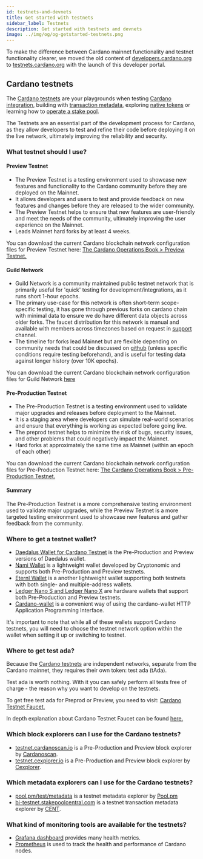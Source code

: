 ```yaml
---
id: testnets-and-devnets
title: Get started with testnets
sidebar_label: Testnets
description: Get started with testnets and devnets
image: ../img/og/og-getstarted-testnets.png
--- 
```


To make the difference between Cardano mainnet functionality and testnet functionality clearer, we moved the old content of [developers.cardano.org](https://developers.cardano.org) to [testnets.cardano.org](https://testnets.cardano.org) with the launch of this developer portal.
## Cardano testnets
The [Cardano testnets](https://testnets.cardano.org/en/testnets/cardano/overview/) are your playgrounds when testing [Cardano integration](/docs/integrate-cardano/), building with [transaction metadata](/docs/transaction-metadata/), exploring [native tokens](/docs/native-tokens/) or learning how to [operate a stake pool](/docs/operate-a-stake-pool/).

The Testnets are an essential part of the development process for Cardano, as they allow developers to test and refine their code before deploying it on the live network, ultimately improving the reliability and security.

### What testnet should I use?

#### Preview Testnet

- The Preview Testnet is a testing environment used to showcase new features and functionality to the Cardano community before they are deployed on the Mainnet.
- It allows developers and users to test and provide feedback on new features and changes before they are released to the wider community.
- The Preview Testnet helps to ensure that new features are user-friendly and meet the needs of the community, ultimately improving the user experience on the Mainnet.
- Leads Mainnet hard forks by at least 4 weeks. 

You can download the current Cardano blockchain network configuration files for Preview Testnet here: [The Cardano Operations Book > Preview Testnet.](https://book.world.dev.cardano.org/environments.html#preview-testnet)

#### Guild Network

- Guild Network is a community maintained public testnet network that is primarily useful for 'quick' testing for development/integrations, as it runs short 1-hour epochs.
- The primary use-case for this network is often short-term scope-specific testing, it has gone through previous forks on cardano chain with minimal data to ensure we do have different data objects across older forks. The faucet distribution for this network is manual and available with members across timezones based on request in [support](https://t.me/guild_operators_official) channel.
- The timeline for forks lead Mainnet but are flexible depending on community needs that could be discussed on [github](https://github.com/cardano-community/guild-operators/) (unless specific conditions require testing beforehand), and is useful for testing data against longer history (over 10K epochs).

You can download the current Cardano blockchain network configuration files for Guild Network [here](https://github.com/cardano-community/guild-operators/tree/alpha/files)

#### Pre-Production Testnet

- The Pre-Production Testnet is a testing environment used to validate major upgrades and releases before deployment to the Mainnet.
- It is a staging area where developers can simulate real-world scenarios and ensure that everything is working as expected before going live.
- The preprod testnet helps to minimize the risk of bugs, security issues, and other problems that could negatively impact the Mainnet.
- Hard forks at approximately the same time as Mainnet (within an epoch of each other)

You can download the current Cardano blockchain network configuration files for Pre-Production Testnet here: [The Cardano Operations Book > Pre-Production Testnet.](https://book.world.dev.cardano.org/environments.html#pre-production-testnet)

#### Summary

The Pre-Production Testnet is a more comprehensive testing environment used to validate major upgrades, while the Preview Testnet is a more targeted testing environment used to showcase new features and gather feedback from the community.

### Where to get a testnet wallet?
- [Daedalus Wallet for Cardano Testnet](https://testnets.cardano.org/en/testnets/cardano/get-started/wallet/) is the Pre-Production and Preview versions of Daedalus wallet.
- [Nami Wallet](https://namiwallet.io/) is a lightweight wallet developed by Cryptonomic and supports both Pre-Production and Preview testnets.
- [Eternl Wallet](https://eternl.io/) is a another lightweight wallet supporting both testnets with both single- and multiple-address wallets.
- [Ledger Nano S and Ledger Nano X](https://www.ledger.com/) are hardware wallets that support both Pre-Production and Preview testnets.
- [Cardano-wallet](/docs/integrate-cardano/listening-for-payments-wallet) is a convenient way of using the cardano-wallet HTTP Application Programming Interface.

It's important to note that while all of these wallets support Cardano testnets, you will need to choose the testnet network option within the wallet when setting it up or switching to testnet.

### Where to get test ada?

Because the [Cardano testnets](https://docs.cardano.org/cardano-testnet/overview/) are independent networks, separate from the Cardano mainnet, they requires their own token: test ada (tAda).

Test ada is worth nothing. With it you can safely perform all tests free of charge - the reason why you want to develop on the testnets. 

To get free test ada for Preprod or Preview, you need to visit: [Cardano Testnet Faucet.](https://docs.cardano.org/cardano-testnet/tools/faucet)

In depth explanation about Cardano Testnet Faucet can be found [here.](/docs/integrate-cardano/testnet-faucet/)

### Which block explorers can I use for the Cardano testnets?
- [testnet.cardanoscan.io](https://testnet.cardanoscan.io) is a Pre-Production and Preview block explorer by [Cardanoscan](https://cardanoscan.io).
- [testnet.cexplorer.io](https://testnet.cexplorer.io/) is a Pre-Production and Preview block explorer by [Cexplorer](https://cexplorer.io).

### Which metadata explorers can I use for the Cardano testnets?
- [pool.pm/test/metadata](https://pool.pm/test/metadata) is a testnet metadata explorer by [Pool.pm](https://pool.pm/)
- [bi-testnet.stakepoolcentral.com](https://bi-testnet.stakepoolcentral.com) is a testnet transaction metadata explorer by [CENT](https://cent.stakepoolcentral.com).

### What kind of monitoring tools are available for the testnets?
- [Grafana dashboard](https://monitoring.cardano-testnet.iohkdev.io/grafana/d/Oe0reiHef/cardano-application-metrics-v2?orgId=1&refresh=1m&from=now-7d&to=now) provides many health metrics.
- [Prometheus](/docs/stake-pool-course/handbook/apply-logging-prometheus/#docusaurus_skipToContent_fallback) is used to track the health and performance of Cardano nodes.
